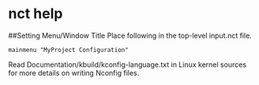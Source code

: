 # nct help

##Setting Menu/Window Title
Place following in the top-level input.nct file.

	mainmenu "MyProject Configuration"

Read Documentation/kbuild/kconfig-language.txt in Linux kernel sources for more
 details on writing Nconfig files.
